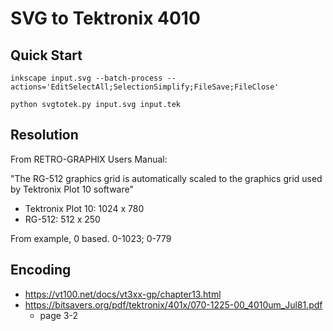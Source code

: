 # SVG to Tektronix 4010

## Quick Start

```
inkscape input.svg --batch-process --actions='EditSelectAll;SelectionSimplify;FileSave;FileClose'

python svgtotek.py input.svg input.tek
```

## Resolution

From RETRO-GRAPHIX Users Manual:

"The RG-512 graphics grid is automatically scaled to the graphics grid used by Tektronix Plot 10 software"

  - Tektronix Plot 10: 1024 x 780
  - RG-512: 512 x 250

From example, 0 based. 0-1023; 0-779

## Encoding

- https://vt100.net/docs/vt3xx-gp/chapter13.html
- https://bitsavers.org/pdf/tektronix/401x/070-1225-00_4010um_Jul81.pdf
  - page 3-2

